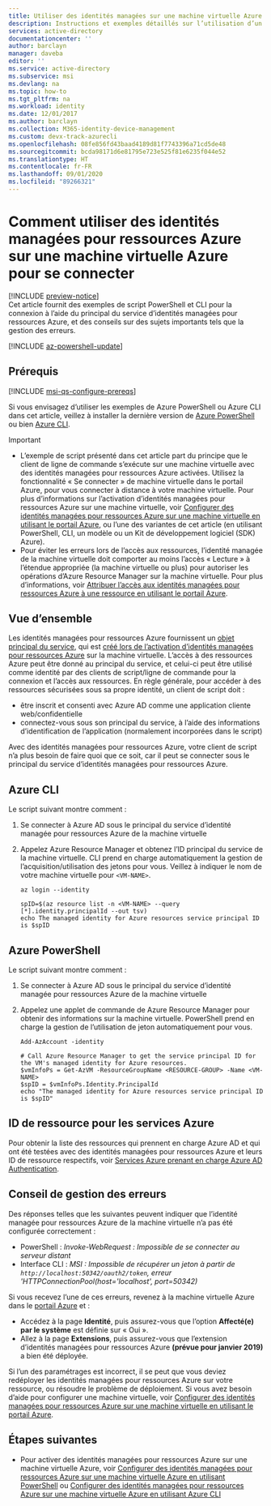 ```yaml
---
title: Utiliser des identités managées sur une machine virtuelle Azure pour se connecter – Azure AD
description: Instructions et exemples détaillés sur l’utilisation d’un principal du service d’identités managées pour ressources Azure pour la connexion cliente par script et l’accès aux ressources.
services: active-directory
documentationcenter: ''
author: barclayn
manager: daveba
editor: ''
ms.service: active-directory
ms.subservice: msi
ms.devlang: na
ms.topic: how-to
ms.tgt_pltfrm: na
ms.workload: identity
ms.date: 12/01/2017
ms.author: barclayn
ms.collection: M365-identity-device-management
ms.custom: devx-track-azurecli
ms.openlocfilehash: 08fe856fd43baad4189d81f7743396a71cd5de48
ms.sourcegitcommit: bcda98171d6e81795e723e525f81e6235f044e52
ms.translationtype: HT
ms.contentlocale: fr-FR
ms.lasthandoff: 09/01/2020
ms.locfileid: "89266321"
---
```

# <a name="how-to-use-managed-identities-for-azure-resources-on-an-azure-vm-for-sign-in"></a>Comment utiliser des identités managées pour ressources Azure sur une machine virtuelle Azure pour se connecter 

[!INCLUDE [preview-notice](../../../includes/active-directory-msi-preview-notice.md)]  
Cet article fournit des exemples de script PowerShell et CLI pour la connexion à l’aide du principal du service d’identités managées pour ressources Azure, et des conseils sur des sujets importants tels que la gestion des erreurs.

[!INCLUDE [az-powershell-update](../../../includes/updated-for-az.md)]

## <a name="prerequisites"></a>Prérequis

[!INCLUDE [msi-qs-configure-prereqs](../../../includes/active-directory-msi-qs-configure-prereqs.md)]

Si vous envisagez d’utiliser les exemples de Azure PowerShell ou Azure CLI dans cet article, veillez à installer la dernière version de [Azure PowerShell](/powershell/azure/install-az-ps) ou bien [Azure CLI](/cli/azure/install-azure-cli). 

> [!IMPORTANT]
> - L’exemple de script présenté dans cet article part du principe que le client de ligne de commande s’exécute sur une machine virtuelle avec des identités managées pour ressources Azure activées. Utilisez la fonctionnalité « Se connecter » de machine virtuelle dans le portail Azure, pour vous connecter à distance à votre machine virtuelle. Pour plus d’informations sur l’activation d’identités managées pour ressources Azure sur une machine virtuelle, voir [Configurer des identités managées pour ressources Azure sur une machine virtuelle en utilisant le portail Azure](qs-configure-portal-windows-vm.md), ou l’une des variantes de cet article (en utilisant PowerShell, CLI, un modèle ou un Kit de développement logiciel (SDK) Azure). 
> - Pour éviter les erreurs lors de l’accès aux ressources, l’identité managée de la machine virtuelle doit comporter au moins l’accès « Lecture » à l’étendue appropriée (la machine virtuelle ou plus) pour autoriser les opérations d’Azure Resource Manager sur la machine virtuelle. Pour plus d’informations, voir [Attribuer l’accès aux identités managées pour ressources Azure à une ressource en utilisant le portail Azure](howto-assign-access-portal.md).

## <a name="overview"></a>Vue d’ensemble

Les identités managées pour ressources Azure fournissent un [objet principal du service](../develop/developer-glossary.md#service-principal-object), qui est [créé lors de l’activation d’identités managées pour ressources Azure](overview.md) sur la machine virtuelle. L’accès à des ressources Azure peut être donné au principal du service, et celui-ci peut être utilisé comme identité par des clients de script/ligne de commande pour la connexion et l’accès aux ressources. En règle générale, pour accéder à des ressources sécurisées sous sa propre identité, un client de script doit :  

   - être inscrit et consenti avec Azure AD comme une application cliente web/confidentielle
   - connectez-vous sous son principal du service, à l’aide des informations d’identification de l’application (normalement incorporées dans le script)

Avec des identités managées pour ressources Azure, votre client de script n’a plus besoin de faire quoi que ce soit, car il peut se connecter sous le principal du service d’identités managées pour ressources Azure. 

## <a name="azure-cli"></a>Azure CLI

Le script suivant montre comment :

1. Se connecter à Azure AD sous le principal du service d’identité managée pour ressources Azure de la machine virtuelle  
2. Appelez Azure Resource Manager et obtenez l’ID principal du service de la machine virtuelle. CLI prend en charge automatiquement la gestion de l’acquisition/utilisation des jetons pour vous. Veillez à indiquer le nom de votre machine virtuelle pour `<VM-NAME>`.  

   ```azurecli
   az login --identity
   
   spID=$(az resource list -n <VM-NAME> --query [*].identity.principalId --out tsv)
   echo The managed identity for Azure resources service principal ID is $spID
   ```

## <a name="azure-powershell"></a>Azure PowerShell

Le script suivant montre comment :

1. Se connecter à Azure AD sous le principal du service d’identité managée pour ressources Azure de la machine virtuelle  
2. Appelez une applet de commande de Azure Resource Manager pour obtenir des informations sur la machine virtuelle. PowerShell prend en charge la gestion de l’utilisation de jeton automatiquement pour vous.  

   ```azurepowershell
   Add-AzAccount -identity

   # Call Azure Resource Manager to get the service principal ID for the VM's managed identity for Azure resources. 
   $vmInfoPs = Get-AzVM -ResourceGroupName <RESOURCE-GROUP> -Name <VM-NAME>
   $spID = $vmInfoPs.Identity.PrincipalId
   echo "The managed identity for Azure resources service principal ID is $spID"
   ```

## <a name="resource-ids-for-azure-services"></a>ID de ressource pour les services Azure

Pour obtenir la liste des ressources qui prennent en charge Azure AD et qui ont été testées avec des identités managées pour ressources Azure et leurs ID de ressource respectifs, voir [Services Azure prenant en charge Azure AD Authentication](services-support-managed-identities.md#azure-services-that-support-azure-ad-authentication).

## <a name="error-handling-guidance"></a>Conseil de gestion des erreurs 

Des réponses telles que les suivantes peuvent indiquer que l’identité managée pour ressources Azure de la machine virtuelle n’a pas été configurée correctement :

- PowerShell : *Invoke-WebRequest : Impossible de se connecter au serveur distant*
- Interface CLI : *MSI : Impossible de récupérer un jeton à partir de `http://localhost:50342/oauth2/token`, erreur 'HTTPConnectionPool(host='localhost', port=50342)* 

Si vous recevez l’une de ces erreurs, revenez à la machine virtuelle Azure dans le [portail Azure](https://portal.azure.com) et :

- Accédez à la page **Identité**, puis assurez-vous que l’option **Affecté(e) par le système** est définie sur « Oui ».
- Allez à la page **Extensions**, puis assurez-vous que l’extension d’identités managées pour ressources Azure **(prévue pour janvier 2019)** a bien été déployée.

Si l’un des paramétrages est incorrect, il se peut que vous deviez redéployer les identités managées pour ressources Azure sur votre ressource, ou résoudre le problème de déploiement. Si vous avez besoin d’aide pour configurer une machine virtuelle, voir [Configurer des identités managées pour ressources Azure sur une machine virtuelle en utilisant le portail Azure](qs-configure-portal-windows-vm.md).

## <a name="next-steps"></a>Étapes suivantes

- Pour activer des identités managées pour ressources Azure sur une machine virtuelle Azure, voir [Configurer des identités managées pour ressources Azure sur une machine virtuelle Azure en utilisant PowerShell](qs-configure-powershell-windows-vm.md) ou [Configurer des identités managées pour ressources Azure sur une machine virtuelle Azure en utilisant Azure CLI](qs-configure-cli-windows-vm.md)